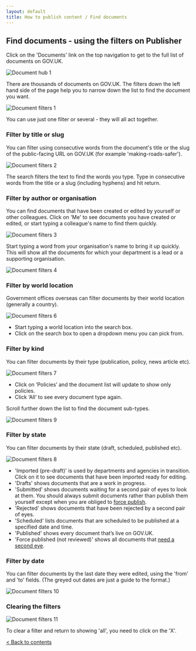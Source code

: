 ```yaml
---
layout: default
title: How to publish content / Find documents
---
```


## Find documents - using the filters on Publisher

Click on the 'Documents' link on the top navigation to get to the full list of documents on GOV.UK. 

![Document hub 1](document-hub-2.png)

There are thousands of documents on GOV.UK. The filters down the left hand side of the page help you to narrow down the list to find the document you want.

![Document filters 1](document-filters-1.png)

You can use just one filter or several - they will all act together.


### Filter by title or slug

You can filter using consecutive words from the document's title or the slug of the public-facing URL on GOV.UK (for example 'making-roads-safer').

![Document filters 2](document-filters-2.png)

The search filters the text to find the words you type. Type in consecutive words from the title or a slug (including hyphens) and hit return.

### Filter by author or organisation

You can find documents that have been created or edited by yourself or other colleagues. Click on 'Me' to see documents you have created or edited, or start typing a colleague's name to find them quickly.

![Document filters 3](document-filters-3.png)

Start typing a word from your organisation's name to bring it up quickly. This will show all the documents for which your department is a lead or a supporting organisation.

![Document filters 4](document-filters-4.png)


### Filter by world location   

Government offices overseas can filter documents by their world location (generally a country).

![Document filters 6](document-filters-6.png)

* Start typing a world location into the search box. 
* Click on the search box to open a dropdown menu you can pick from.


### Filter by kind

You can filter documents by their type (publication, policy, news article etc).

![Document filters 7](document-filters-7.png)

* Click on ‘Policies’ and the document list will update to show only policies.
* Click ‘All’ to see every document type again.

Scroll further down the list to find the document sub-types.

![Document filters 9](document-filters-9.png)


### Filter by state

You can filter documents by their state (draft, scheduled, published etc).

![Document filters 8](document-filters-8.png)

* 'Imported (pre-draft)' is used by departments and agencies in transition. Click on it to see documents that have been imported ready for editing.
* 'Drafts' shows documents that are a work in progress.
* 'Submitted' shows documents waiting for a second pair of eyes to look at them. You should always submit documents rather than publish them yourself except when you are obliged to [force publish](http://alphagov.github.io/inside-government-admin-guide/workflow-content/second-pair-of-eyes).
* 'Rejected' shows documents that have been rejected by a second pair of eyes.
* 'Scheduled' lists documents that are scheduled to be published at a specified date and time.
* 'Published' shows every document that’s live on GOV.UK.
* 'Force published (not reviewed)' shows all documents that [need a second eye](http://alphagov.github.io/inside-government-admin-guide/workflow-content/second-pair-of-eyes.html).


### Filter by date

You can filter documents by the last date they were edited, using the 'from' and 'to' fields. (The greyed out dates are just a guide to the format.)

![Document filters 10](document-filters-10.png)


### Clearing the filters

![Document filters 11](document-filters-11.png)

To clear a filter and return to showing 'all', you need to click on the 'X'.



[< Back to contents](http://alphagov.github.io/inside-government-admin-guide/)
